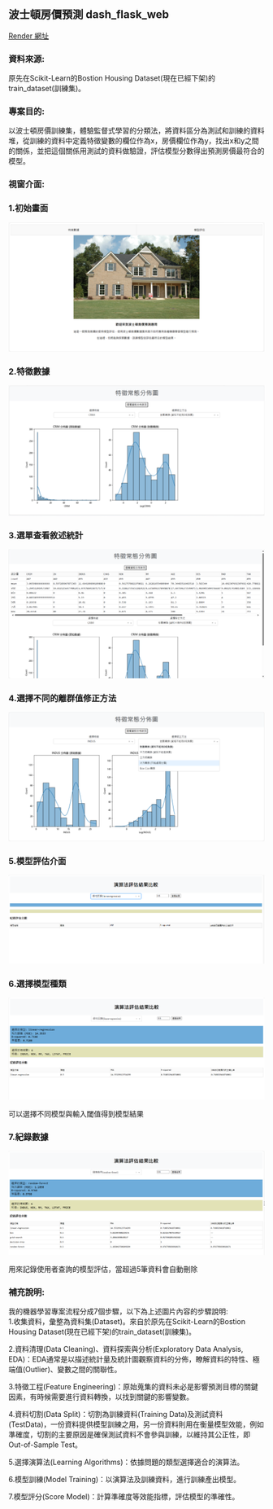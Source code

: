 ## 波士頓房價預測 dash_flask_web

[Render 網址](https://ted-window-1.onrender.com)

### 資料來源:
原先在Scikit-Learn的Bostion Housing Dataset(現在已經下架)的train_dataset(訓練集)。

### 專案目的: 
以波士頓房價訓練集，體驗監督式學習的分類法，將資料區分為測試和訓練的資料堆，從訓練的資料中定義特徵變數的欄位作為x，房價欄位作為y，找出x和y之間的關係，並把這個關係用測試的資料做驗證，評估模型分數得出預測房價最符合的模型。



### 視窗介面:

### 1.初始畫面
![picture_1](./static/images/介面1.png)

### 2.特徵數據
![picture_2](./static/images/介面2.png)

### 3.選單查看敘述統計
![picture_3](./static/images/介面3.png)

### 4.選擇不同的離群值修正方法
![picture_4](./static/images/介面4.png)

### 5.模型評估介面
![picture_5](./static/images/介面5.png)

### 6.選擇模型種類
![picture_6](./static/images/介面6.png)

可以選擇不同模型與輸入閾值得到模型結果

### 7.紀錄數據
![picture_7](./static/images/介面7.png)

用來記錄使用者查詢的模型評估，當超過5筆資料會自動刪除



### 補充說明:
我的機器學習專案流程分成7個步驟，以下為上述圖片內容的步驟說明:  
1.收集資料，彙整為資料集(Dataset)。來自於原先在Scikit-Learn的Bostion Housing Dataset(現在已經下架)的train_dataset(訓練集)。  

2.資料清理(Data Cleaning)、資料探索與分析(Exploratory Data Analysis, EDA)：EDA通常是以描述統計量及統計圖觀察資料的分佈，瞭解資料的特性、極端值(Outlier)、變數之間的關聯性。  

3.特徵工程(Feature Engineering)：原始蒐集的資料未必是影響預測目標的關鍵因素，有時候需要進行資料轉換，以找到關鍵的影響變數。

4.資料切割(Data Split)：切割為訓練資料(Training Data)及測試資料(TestData)，一份資料提供模型訓練之用，另一份資料則用在衡量模型效能，例如準確度，切割的主要原因是確保測試資料不會參與訓練，以維持其公正性，即Out-of-Sample Test。

5.選擇演算法(Learning Algorithms)：依據問題的類型選擇適合的演算法。

6.模型訓練(Model Training)：以演算法及訓練資料，進行訓練產出模型。

7.模型評分(Score Model)：計算準確度等效能指標，評估模型的準確性。